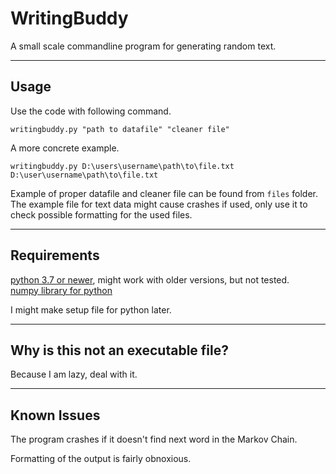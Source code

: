 # WritingBuddy

A small scale commandline program for generating random text.

---

## Usage

Use the code with following command.
```
writingbuddy.py "path to datafile" "cleaner file"
```
A more concrete example.
```
writingbuddy.py D:\users\username\path\to\file.txt D:\user\username\path\to\file.txt
```

Example of proper datafile and cleaner file can be found from ```files``` folder.  
The example file for text data might cause crashes if used, only use it to check possible formatting for the used files.

---

## Requirements

[python 3.7 or newer](https://www.python.org/), might work with older versions, but not tested.  
[numpy library for python](https://numpy.org/)

I might make setup file for python later.

---

## Why is this not an executable file?

Because I am lazy, deal with it.

---

## Known Issues

The program crashes if it doesn't find next word in the Markov Chain.

Formatting of the output is fairly obnoxious.